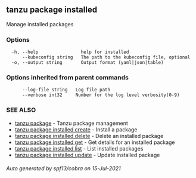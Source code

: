 ## tanzu package installed

Manage installed packages

### Options

```
  -h, --help                help for installed
      --kubeconfig string   The path to the kubeconfig file, optional
  -o, --output string       Output format (yaml|json|table)
```

### Options inherited from parent commands

```
      --log-file string   Log file path
      --verbose int32     Number for the log level verbosity(0-9)
```

### SEE ALSO

* [tanzu package](tanzu_package.md)	 - Tanzu package management
* [tanzu package installed create](tanzu_package_installed_create.md)	 - Install a package
* [tanzu package installed delete](tanzu_package_installed_delete.md)	 - Delete an installed package
* [tanzu package installed get](tanzu_package_installed_get.md)	 - Get details for an installed package
* [tanzu package installed list](tanzu_package_installed_list.md)	 - List installed packages
* [tanzu package installed update](tanzu_package_installed_update.md)	 - Update installed package

###### Auto generated by spf13/cobra on 15-Jul-2021
